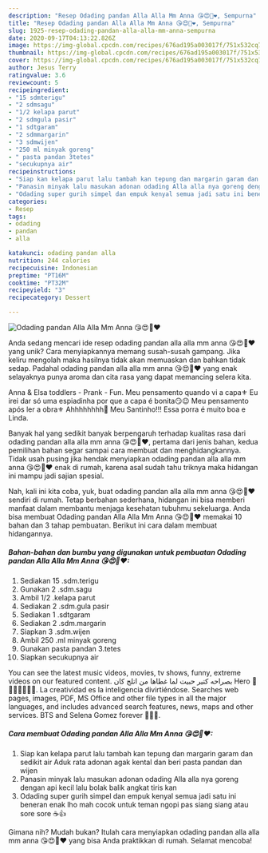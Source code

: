 ```yaml
---
description: "Resep Odading pandan Alla Alla Mm Anna 😘😍💜❤, Sempurna"
title: "Resep Odading pandan Alla Alla Mm Anna 😘😍💜❤, Sempurna"
slug: 1925-resep-odading-pandan-alla-alla-mm-anna-sempurna
date: 2020-09-17T04:13:22.826Z
image: https://img-global.cpcdn.com/recipes/676ad195a003017f/751x532cq70/odading-pandan-alla-alla-mm-anna-😘😍💜❤-foto-resep-utama.jpg
thumbnail: https://img-global.cpcdn.com/recipes/676ad195a003017f/751x532cq70/odading-pandan-alla-alla-mm-anna-😘😍💜❤-foto-resep-utama.jpg
cover: https://img-global.cpcdn.com/recipes/676ad195a003017f/751x532cq70/odading-pandan-alla-alla-mm-anna-😘😍💜❤-foto-resep-utama.jpg
author: Jesus Terry
ratingvalue: 3.6
reviewcount: 5
recipeingredient:
- "15 sdmterigu"
- "2 sdmsagu"
- "1/2 kelapa parut"
- "2 sdmgula pasir"
- "1 sdtgaram"
- "2 sdmmargarin"
- "3 sdmwijen"
- "250 ml minyak goreng"
- " pasta pandan 3tetes"
- "secukupnya air"
recipeinstructions:
- "Siap kan kelapa parut lalu tambah kan tepung dan margarin garam dan sedikit air Aduk rata adonan agak kental dan beri pasta pandan dan wijen"
- "Panasin minyak lalu masukan adonan odading Alla alla nya goreng dengan api kecil lalu bolak balik angkat tiris kan"
- "Odading super gurih simpel dan empuk kenyal semua jadi satu ini beneran enak lho mah cocok untuk teman ngopi pas siang siang atau sore sore ☕👍"
categories:
- Resep
tags:
- odading
- pandan
- alla

katakunci: odading pandan alla 
nutrition: 244 calories
recipecuisine: Indonesian
preptime: "PT16M"
cooktime: "PT32M"
recipeyield: "3"
recipecategory: Dessert

---
```



![Odading pandan Alla Alla Mm Anna 😘😍💜❤](https://img-global.cpcdn.com/recipes/676ad195a003017f/751x532cq70/odading-pandan-alla-alla-mm-anna-😘😍💜❤-foto-resep-utama.jpg)

Anda sedang mencari ide resep odading pandan alla alla mm anna 😘😍💜❤ yang unik? Cara menyiapkannya memang susah-susah gampang. Jika keliru mengolah maka hasilnya tidak akan memuaskan dan bahkan tidak sedap. Padahal odading pandan alla alla mm anna 😘😍💜❤ yang enak selayaknya punya aroma dan cita rasa yang dapat memancing selera kita.

Anna &amp; Elsa toddlers - Prank - Fun. Meu pensamento quando vi a capa⚜️ Eu irei dar só uma espiadinha por que a capa é bonita😏😉 Meu pensamento após ler a obra⚜️ Ahhhhhhhh🤯 Meu Santinho!!! Essa porra é muito boa e Linda.

Banyak hal yang sedikit banyak berpengaruh terhadap kualitas rasa dari odading pandan alla alla mm anna 😘😍💜❤, pertama dari jenis bahan, kedua pemilihan bahan segar sampai cara membuat dan menghidangkannya. Tidak usah pusing jika hendak menyiapkan odading pandan alla alla mm anna 😘😍💜❤ enak di rumah, karena asal sudah tahu triknya maka hidangan ini mampu jadi sajian spesial.


Nah, kali ini kita coba, yuk, buat odading pandan alla alla mm anna 😘😍💜❤ sendiri di rumah. Tetap berbahan sederhana, hidangan ini bisa memberi manfaat dalam membantu menjaga kesehatan tubuhmu sekeluarga. Anda bisa membuat Odading pandan Alla Alla Mm Anna 😘😍💜❤ memakai 10 bahan dan 3 tahap pembuatan. Berikut ini cara dalam membuat hidangannya.

<!--inarticleads1-->

##### Bahan-bahan dan bumbu yang digunakan untuk pembuatan Odading pandan Alla Alla Mm Anna 😘😍💜❤:

1. Sediakan 15 .sdm.terigu
1. Gunakan 2 .sdm.sagu
1. Ambil 1/2 .kelapa parut
1. Sediakan 2 .sdm.gula pasir
1. Sediakan 1 .sdtgaram
1. Sediakan 2 .sdm.margarin
1. Siapkan 3 .sdm.wijen
1. Ambil 250 .ml minyak goreng
1. Gunakan  pasta pandan 3.tetes
1. Siapkan secukupnya air


You can see the latest music videos, movies, tv shows, funny, extreme videos on our featured content. بصراحه كتير حبيت لما غطاها من اتلج كان Hero 🥰🥰🥰🥰🥰🥰💜. La creatividad es la inteligencia divirtiéndose. Searches web pages, images, PDF, MS Office and other file types in all the major languages, and includes advanced search features, news, maps and other services. BTS and Selena Gomez forever 💜💜💜. 

<!--inarticleads2-->

##### Cara membuat Odading pandan Alla Alla Mm Anna 😘😍💜❤:

1. Siap kan kelapa parut lalu tambah kan tepung dan margarin garam dan sedikit air Aduk rata adonan agak kental dan beri pasta pandan dan wijen
1. Panasin minyak lalu masukan adonan odading Alla alla nya goreng dengan api kecil lalu bolak balik angkat tiris kan
1. Odading super gurih simpel dan empuk kenyal semua jadi satu ini beneran enak lho mah cocok untuk teman ngopi pas siang siang atau sore sore ☕👍




Gimana nih? Mudah bukan? Itulah cara menyiapkan odading pandan alla alla mm anna 😘😍💜❤ yang bisa Anda praktikkan di rumah. Selamat mencoba!
